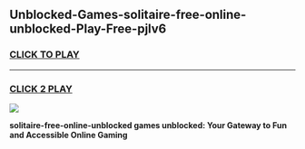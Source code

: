 
## Unblocked-Games-solitaire-free-online-unblocked-Play-Free-pjlv6
<h3>
<a href="https://premium76.site?title=solitaire-free-online-unblocked&ref=23A">CLICK TO PLAY</a></h3>
<hr>

<h3>
<a href="https://premium76.site?title=solitaire-free-online-unblocked&ref=23A">CLICK 2 PLAY</a>
  
</h3>

<a href="https://premium76.site?title=solitaire-free-online-unblocked&ref=23A"><img src="https://clearcache.store/games.png"></a>


**solitaire-free-online-unblocked games unblocked: Your Gateway to Fun and Accessible Online Gaming**
